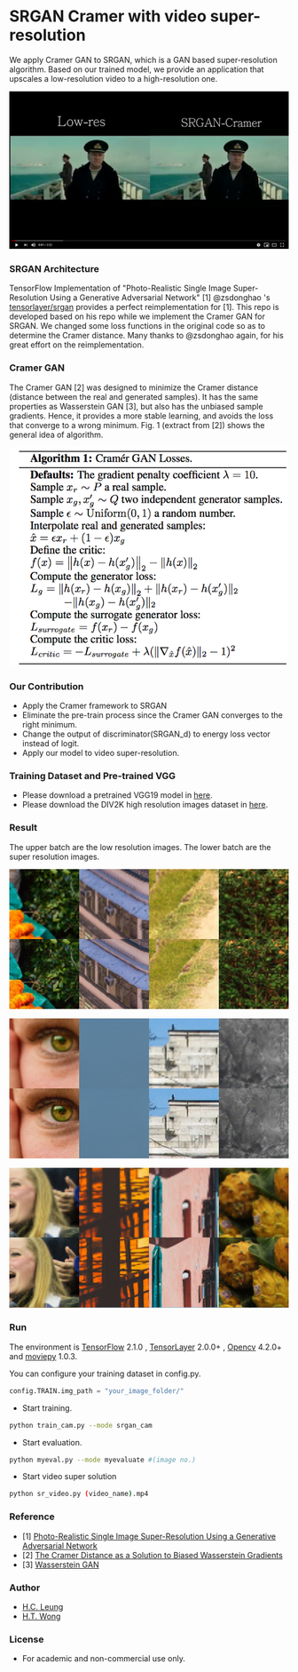 # SRGAN Cramer with video super-resolution
We apply Cramer GAN to SRGAN, which is a GAN based super-resolution algorithm.
Based on our trained model, we provide an application that upscales a low-resolution video to a high-resolution one.

[![Please watch the video in 1080p and theater mode](https://github.com/hcleung35/SRGAN_Cramer/blob/master/imgs/yt.png)](https://www.youtube.com/watch?v=SOtYEjqSciQ&t=19s)

### SRGAN Architecture

TensorFlow Implementation of "Photo-Realistic Single Image Super-Resolution Using a Generative Adversarial Network" [1]
@zsdonghao 's [tensorlayer/srgan](https://github.com/tensorlayer/srgan) provides a perfect reimplementation for [1].
This repo is developed based on his repo while we implement the Cramer GAN for SRGAN. We changed some loss functions in the original code so as to determine the Cramer distance. Many thanks to @zsdonghao again, for his great effort on the reimplementation.

### Cramer GAN

The Cramer GAN [2] was designed to minimize the Cramer distance (distance between the real and generated samples). It has the same properties as Wasserstein GAN [3], but also has the unbiased sample gradients. Hence, it provides a more stable learning, and avoids the loss that converge to a wrong minimum. Fig. 1 (extract from [2]) shows the general idea of algorithm.

![](https://github.com/hcleung35/SRGAN_Cramer/blob/master/imgs/cramer.png)

### Our Contribution

- Apply the Cramer framework to SRGAN
- Eliminate the pre-train process since the Cramer GAN converges to the right minimum.
- Change the output of discriminator(SRGAN_d) to energy loss vector instead of logit.
- Apply our model to video super-resolution.

### Training Dataset and Pre-trained VGG

- Please download a pretrained VGG19 model in [here](https://mega.nz/#!xZ8glS6J!MAnE91ND_WyfZ_8mvkuSa2YcA7q-1ehfSm-Q1fxOvvs).
- Please download the DIV2K high resolution images dataset in [here](https://data.vision.ee.ethz.ch/cvl/ntire17).

### Result

The upper batch are the low resolution images. The lower batch are the super resolution images.

![](https://github.com/hcleung35/SRGAN_Cramer/blob/master/imgs/result1.png)

![](https://github.com/hcleung35/SRGAN_Cramer/blob/master/imgs/result2.png)

![](https://github.com/hcleung35/SRGAN_Cramer/blob/master/imgs/result3.png)

### Run

The environment is [TensorFlow](https://www.tensorflow.org) 2.1.0 , [TensorLayer](https://github.com/tensorlayer/tensorlayer) 2.0.0+
, [Opencv](https://pypi.org/project/opencv-python/) 4.2.0+ and [moviepy](https://pypi.org/project/moviepy/) 1.0.3.


You can configure your training dataset in config.py.
```python
config.TRAIN.img_path = "your_image_folder/"
```

- Start training.
```bash
python train_cam.py --mode srgan_cam
```

- Start evaluation. 
```bash
python myeval.py --mode myevaluate #(image no.)
```

- Start video super solution
```bash
python sr_video.py (video_name).mp4
```

### Reference
* [1] [Photo-Realistic Single Image Super-Resolution Using a Generative Adversarial Network](https://arxiv.org/abs/1609.04802)
* [2] [The Cramer Distance as a Solution to Biased Wasserstein Gradients](https://arxiv.org/abs/1705.10743)
* [3] [Wasserstein GAN](https://arxiv.org/abs/1701.07875)

### Author
- [H.C. Leung](https://github.com/hcleung35)
- [H.T. Wong](https://github.com/htwong-ai)

### License

- For academic and non-commercial use only.